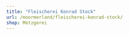 ```yaml
---
title: "Fleischerei Konrad Stock"
url: /moormerland/fleischerei-konrad-stock/
shop: Metzgerei
---
```


